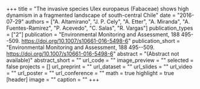 +++
title = "The invasive species Ulex europaeus (Fabaceae) shows high dynamism in a fragmented landscape of south-central Chile"
date = "2016-07-29"
authors = ["A. Altamirano", "J. P. Cely", "A. Etter", "A. Miranda", "A. Fuentes-Ramirez", "P. Acevedo", "C. Salas", "R. Vargas"]
publication_types = ["2"]
publication = "Environmental Monitoring and Assessment, 188 495--509. https://doi.org/10.1007/s10661-016-5498-6"
publication_short = "Environmental Monitoring and Assessment, 188 495--509. https://doi.org/10.1007/s10661-016-5498-6"
abstract = "(Abstract not available)"
abstract_short = ""
url_code = ""
image_preview = ""
selected = false
projects = []
url_preprint = ""
url_dataset = ""
url_slides = ""
url_video = ""
url_poster = ""
url_conference = ""
math = true
highlight = true
[header]
image = ""
caption = ""
+++
